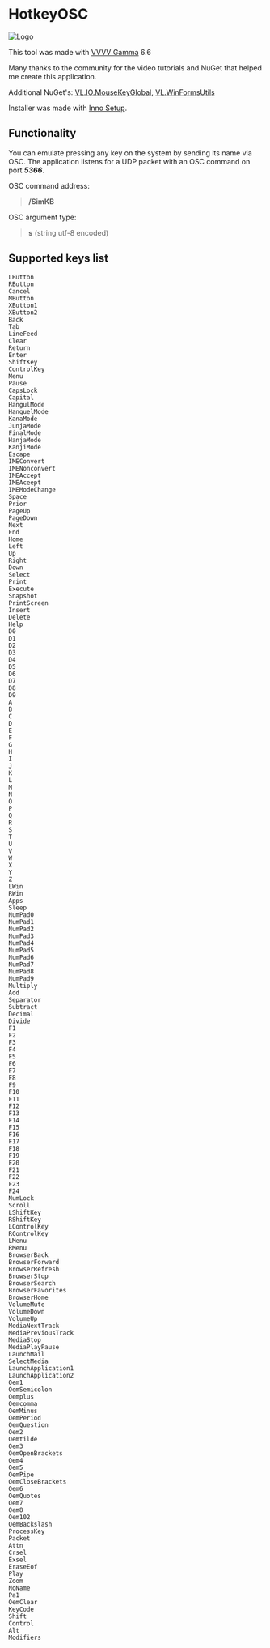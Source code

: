 # HotkeyOSC
![Logo](https://github.com/murxylink/HotkeyOSC/blob/main/src/256.png)

This tool was made with [VVVV Gamma](https://github.com/vvvv) 6.6

Many thanks to the community for the video tutorials and NuGet that helped me create this application.

Additional NuGet's: [VL.IO.MouseKeyGlobal](https://github.com/bj-rn/VL.IO.MouseKeyGlobal), [VL.WinFormsUtils](https://github.com/domjancik/VL.WinFormsUtils)

Installer was made with [Inno Setup](https://github.com/jrsoftware/issrc).

## Functionality
You can emulate pressing any key on the system by sending its name via OSC. The application listens for a UDP packet with an OSC command on port ***5366***. 

OSC command address: 

> **/SimKB**

OSC argument type: 
> **s** (string utf-8 encoded)

## Supported keys list

    LButton
    RButton
    Cancel
    MButton
    XButton1
    XButton2
    Back
    Tab
    LineFeed
    Clear
    Return
    Enter
    ShiftKey
    ControlKey
    Menu
    Pause
    CapsLock
    Capital
    HangulMode
    HanguelMode
    KanaMode
    JunjaMode
    FinalMode
    HanjaMode
    KanjiMode
    Escape
    IMEConvert
    IMENonconvert
    IMEAccept
    IMEAceept
    IMEModeChange
    Space
    Prior
    PageUp
    PageDown
    Next
    End
    Home
    Left
    Up
    Right
    Down
    Select
    Print
    Execute
    Snapshot
    PrintScreen
    Insert
    Delete
    Help
    D0
    D1
    D2
    D3
    D4
    D5
    D6
    D7
    D8
    D9
    A
    B
    C
    D
    E
    F
    G
    H
    I
    J
    K
    L
    M
    N
    O
    P
    Q
    R
    S
    T
    U
    V
    W
    X
    Y
    Z
    LWin
    RWin
    Apps
    Sleep
    NumPad0
    NumPad1
    NumPad2
    NumPad3
    NumPad4
    NumPad5
    NumPad6
    NumPad7
    NumPad8
    NumPad9
    Multiply
    Add
    Separator
    Subtract
    Decimal
    Divide
    F1
    F2
    F3
    F4
    F5
    F6
    F7
    F8
    F9
    F10
    F11
    F12
    F13
    F14
    F15
    F16
    F17
    F18
    F19
    F20
    F21
    F22
    F23
    F24
    NumLock
    Scroll
    LShiftKey
    RShiftKey
    LControlKey
    RControlKey
    LMenu
    RMenu
    BrowserBack
    BrowserForward
    BrowserRefresh
    BrowserStop
    BrowserSearch
    BrowserFavorites
    BrowserHome
    VolumeMute
    VolumeDown
    VolumeUp
    MediaNextTrack
    MediaPreviousTrack
    MediaStop
    MediaPlayPause
    LaunchMail
    SelectMedia
    LaunchApplication1
    LaunchApplication2
    Oem1
    OemSemicolon
    Oemplus
    Oemcomma
    OemMinus
    OemPeriod
    OemQuestion
    Oem2
    Oemtilde
    Oem3
    OemOpenBrackets
    Oem4
    Oem5
    OemPipe
    OemCloseBrackets
    Oem6
    OemQuotes
    Oem7
    Oem8
    Oem102
    OemBackslash
    ProcessKey
    Packet
    Attn
    Crsel
    Exsel
    EraseEof
    Play
    Zoom
    NoName
    Pa1
    OemClear
    KeyCode
    Shift
    Control
    Alt
    Modifiers

